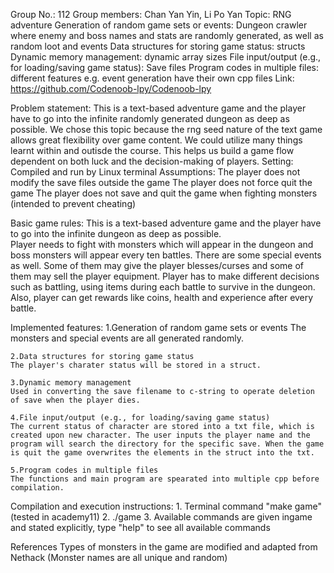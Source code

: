 Group No.: 112
Group members: Chan Yan Yin, Li Po Yan
Topic: RNG adventure
  Generation of random game sets or events: Dungeon crawler where enemy and boss names and stats are randomly generated, as well as random loot and events
  Data structures for storing game status: structs
  Dynamic memory management: dynamic array sizes
  File input/output (e.g., for loading/saving game status): Save files
  Program codes in multiple files: different features e.g. event generation have their own cpp files
Link: https://github.com/Codenoob-lpy/Codenoob-lpy

Problem statement:
    This is a text-based adventure game and the player have to go into the infinite randomly generated dungeon as deep as possible.
    We chose this topic because the rng seed nature of the text game allows great flexibility over game content. We could utilize many things learnt within and outisde the course.
    This helps us build a game flow dependent on both luck and the decision-making of players.
    Setting: Compiled and run by Linux terminal
    Assumptions:
        The player does not modify the save files outside the game
        The player does not force quit the game
        The player does not save and quit the game when fighting monsters (intended to prevent cheating)

Basic game rules: 
    This is a text-based adventure game and the player have to go into the infinite dungeon as deep as possible.  
    Player needs to fight with monsters which will appear in the dungeon and boss monsters will appear every ten battles. There are some special events as well. Some of them may give the player blesses/curses and some of them may sell the player equipment. 
    Player has to make different decisions such as battling, using items during each battle to survive in the dungeon. Also, player can get rewards like coins, health and experience after every battle. 

Implemented features:
    1.Generation of random game sets or events
    The monsters and special events are all generated randomly.

    2.Data structures for storing game status
    The player's charater status will be stored in a struct.
    
    3.Dynamic memory management 
    Used in converting the save filename to c-string to operate deletion of save when the player dies.
    
    4.File input/output (e.g., for loading/saving game status)
    The current status of character are stored into a txt file, which is created upon new character. The user inputs the player name and the program will search the directory for the specific save. When the game is quit the game overwrites the elements in the struct into the txt.

    5.Program codes in multiple files
    The functions and main program are spearated into multiple cpp before compilation.

Compilation and execution instructions:
    1. Terminal command "make game" (tested in academy11)
    2. ./game
    3. Available commands are given ingame and stated explicitly, type "help" to see all available commands

References
    Types of monsters in the game are modified and adapted from Nethack
    (Monster names are all unique and random)
